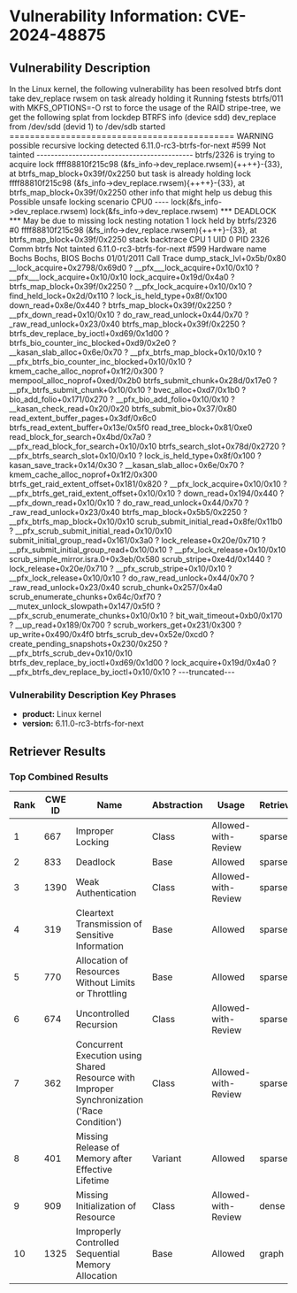 # Vulnerability Information: CVE-2024-48875

## Vulnerability Description
In the Linux kernel, the following vulnerability has been resolved btrfs dont take dev_replace rwsem on task already holding it Running fstests btrfs/011 with MKFS_OPTIONS=-O rst to force the usage of the RAID stripe-tree, we get the following splat from lockdep BTRFS info (device sdd) dev_replace from /dev/sdd (devid 1) to /dev/sdb started ============================================ WARNING possible recursive locking detected 6.11.0-rc3-btrfs-for-next #599 Not tainted -------------------------------------------- btrfs/2326 is trying to acquire lock ffff88810f215c98 (&fs_info->dev_replace.rwsem){++++}-{33}, at btrfs_map_block+0x39f/0x2250 but task is already holding lock ffff88810f215c98 (&fs_info->dev_replace.rwsem){++++}-{33}, at btrfs_map_block+0x39f/0x2250 other info that might help us debug this Possible unsafe locking scenario CPU0 ---- lock(&fs_info->dev_replace.rwsem) lock(&fs_info->dev_replace.rwsem) *** DEADLOCK *** May be due to missing lock nesting notation 1 lock held by btrfs/2326 #0 ffff88810f215c98 (&fs_info->dev_replace.rwsem){++++}-{33}, at btrfs_map_block+0x39f/0x2250 stack backtrace CPU 1 UID 0 PID 2326 Comm btrfs Not tainted 6.11.0-rc3-btrfs-for-next #599 Hardware name Bochs Bochs, BIOS Bochs 01/01/2011 Call Trace dump_stack_lvl+0x5b/0x80 __lock_acquire+0x2798/0x69d0 ? __pfx___lock_acquire+0x10/0x10 ? __pfx___lock_acquire+0x10/0x10 lock_acquire+0x19d/0x4a0 ? btrfs_map_block+0x39f/0x2250 ? __pfx_lock_acquire+0x10/0x10 ? find_held_lock+0x2d/0x110 ? lock_is_held_type+0x8f/0x100 down_read+0x8e/0x440 ? btrfs_map_block+0x39f/0x2250 ? __pfx_down_read+0x10/0x10 ? do_raw_read_unlock+0x44/0x70 ? _raw_read_unlock+0x23/0x40 btrfs_map_block+0x39f/0x2250 ? btrfs_dev_replace_by_ioctl+0xd69/0x1d00 ? btrfs_bio_counter_inc_blocked+0xd9/0x2e0 ? __kasan_slab_alloc+0x6e/0x70 ? __pfx_btrfs_map_block+0x10/0x10 ? __pfx_btrfs_bio_counter_inc_blocked+0x10/0x10 ? kmem_cache_alloc_noprof+0x1f2/0x300 ? mempool_alloc_noprof+0xed/0x2b0 btrfs_submit_chunk+0x28d/0x17e0 ? __pfx_btrfs_submit_chunk+0x10/0x10 ? bvec_alloc+0xd7/0x1b0 ? bio_add_folio+0x171/0x270 ? __pfx_bio_add_folio+0x10/0x10 ? __kasan_check_read+0x20/0x20 btrfs_submit_bio+0x37/0x80 read_extent_buffer_pages+0x3df/0x6c0 btrfs_read_extent_buffer+0x13e/0x5f0 read_tree_block+0x81/0xe0 read_block_for_search+0x4bd/0x7a0 ? __pfx_read_block_for_search+0x10/0x10 btrfs_search_slot+0x78d/0x2720 ? __pfx_btrfs_search_slot+0x10/0x10 ? lock_is_held_type+0x8f/0x100 ? kasan_save_track+0x14/0x30 ? __kasan_slab_alloc+0x6e/0x70 ? kmem_cache_alloc_noprof+0x1f2/0x300 btrfs_get_raid_extent_offset+0x181/0x820 ? __pfx_lock_acquire+0x10/0x10 ? __pfx_btrfs_get_raid_extent_offset+0x10/0x10 ? down_read+0x194/0x440 ? __pfx_down_read+0x10/0x10 ? do_raw_read_unlock+0x44/0x70 ? _raw_read_unlock+0x23/0x40 btrfs_map_block+0x5b5/0x2250 ? __pfx_btrfs_map_block+0x10/0x10 scrub_submit_initial_read+0x8fe/0x11b0 ? __pfx_scrub_submit_initial_read+0x10/0x10 submit_initial_group_read+0x161/0x3a0 ? lock_release+0x20e/0x710 ? __pfx_submit_initial_group_read+0x10/0x10 ? __pfx_lock_release+0x10/0x10 scrub_simple_mirror.isra.0+0x3eb/0x580 scrub_stripe+0xe4d/0x1440 ? lock_release+0x20e/0x710 ? __pfx_scrub_stripe+0x10/0x10 ? __pfx_lock_release+0x10/0x10 ? do_raw_read_unlock+0x44/0x70 ? _raw_read_unlock+0x23/0x40 scrub_chunk+0x257/0x4a0 scrub_enumerate_chunks+0x64c/0xf70 ? __mutex_unlock_slowpath+0x147/0x5f0 ? __pfx_scrub_enumerate_chunks+0x10/0x10 ? bit_wait_timeout+0xb0/0x170 ? __up_read+0x189/0x700 ? scrub_workers_get+0x231/0x300 ? up_write+0x490/0x4f0 btrfs_scrub_dev+0x52e/0xcd0 ? create_pending_snapshots+0x230/0x250 ? __pfx_btrfs_scrub_dev+0x10/0x10 btrfs_dev_replace_by_ioctl+0xd69/0x1d00 ? lock_acquire+0x19d/0x4a0 ? __pfx_btrfs_dev_replace_by_ioctl+0x10/0x10 ? ---truncated---

### Vulnerability Description Key Phrases
- **product:** Linux kernel
- **version:** 6.11.0-rc3-btrfs-for-next

## Retriever Results

### Top Combined Results

| Rank | CWE ID | Name | Abstraction | Usage  | Retrievers | Individual Scores |
|------|--------|------|-------------|-------|------------|-------------------|
| 1 | 667 | Improper Locking | Class | Allowed-with-Review | sparse | 0.249 |
| 2 | 833 | Deadlock | Base | Allowed | sparse | 0.217 |
| 3 | 1390 | Weak Authentication | Class | Allowed-with-Review | sparse | 0.165 |
| 4 | 319 | Cleartext Transmission of Sensitive Information | Base | Allowed | sparse | 0.162 |
| 5 | 770 | Allocation of Resources Without Limits or Throttling | Base | Allowed | sparse | 0.159 |
| 6 | 674 | Uncontrolled Recursion | Class | Allowed-with-Review | sparse | 0.159 |
| 7 | 362 | Concurrent Execution using Shared Resource with Improper Synchronization ('Race Condition') | Class | Allowed-with-Review | sparse | 0.157 |
| 8 | 401 | Missing Release of Memory after Effective Lifetime | Variant | Allowed | sparse | 0.157 |
| 9 | 909 | Missing Initialization of Resource | Class | Allowed-with-Review | dense | 0.535 |
| 10 | 1325 | Improperly Controlled Sequential Memory Allocation | Base | Allowed | graph | 0.002 |

